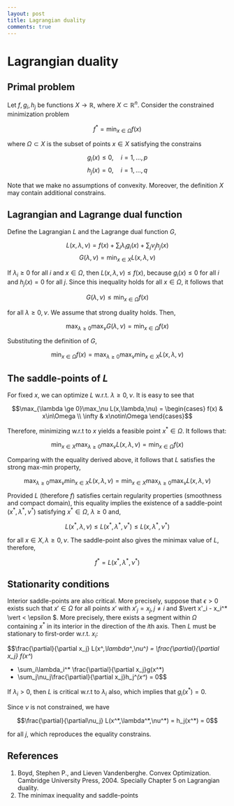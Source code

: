 ```yaml
---
layout: post
title: Lagrangian duality
comments: true
---
```

# Lagrangian duality

## Primal problem

Let $f,g_i,h_j$ be functions $X\rightarrow\mathbb R$, where $X\subset\mathbb R^n$. Consider the constrained minimization problem

$$ f^* = \min_{x\in\Omega} f(x) $$

where $\Omega\subset X$ is the subset of points $x\in X$ satisfying the constrains

$$g_i(x)\le0,\quad i=1,\dots,p$$
$$h_j(x)=0,  \quad i=1,\dots,q$$

Note that we make no assumptions of convexity. Moreover, the definition $X$ may contain additional constrains.

## Lagrangian and Lagrange dual function

Define the Lagrangian $L$ and the Lagrange dual function $G$,

$$L(x,\lambda,\nu) = f(x) + \sum_i\lambda_i g_i(x) + \sum_j\nu_jh_j(x)$$
$$G(\lambda,\nu) = \min_{x\in X} L(x,\lambda,\nu)$$

If $\lambda_i\ge0$ for all $i$ and $x\in\Omega$, then $L(x,\lambda,\nu)\le f(x)$, because $g_i(x)\le0$ for all $i$ and $h_j(x)=0$ for all $j$. Since this inequality holds for all $x\in\Omega$, it follows that

$$G(\lambda,\nu) \le \min_{x\in\Omega} f(x)$$

for all $\lambda\ge0,\nu$. We assume that strong duality holds. Then,

$$\max_{\lambda\ge0}\max_\nu G(\lambda,\nu) = \min_{x\in\Omega}f(x)$$

Substituting the definition of $G$,

$$\min_{x\in\Omega}f(x) = \max_{\lambda\ge0}\max_\nu\min_{x\in X}L(x,\lambda,\nu)$$

## The saddle-points of $L$

For fixed $x$, we can optimize $L$ w.r.t. $\lambda\ge0,\nu$. It is easy to see that

$$\max_{\lambda \ge 0}\max_\nu L(x,\lambda,\nu) =
\begin{cases}
  f(x)      & x\in\Omega \\
  \infty    & x\notin\Omega
\end{cases}$$

Therefore, minimizing w.r.t to $x$ yields a feasible point $x^*\in\Omega$. It follows that:

$$\min_{x\in X}\max_{\lambda\ge0}\max_\nu L(x,\lambda,\nu) = \min_{x\in\Omega}f(x)$$

Comparing with the equality derived above, it follows that $L$ satisfies the strong max-min property,

$$\max_{\lambda\ge0}\max_\nu\min_{x\in X}L(x,\lambda,\nu)
= \min_{x\in X}\max_{\lambda\ge0}\max_\nu L(x,\lambda,\nu)$$

Provided $L$ (therefore $f$) satisfies certain regularity properties (smoothness and compact domain), this equality implies the existence of a saddle-point $(x^*, \lambda^*, \nu^*)$ satisfying
$x^* \in \Omega$, $\lambda\ge0$
and,

$$L(x^*,\lambda,\nu) \le L(x^*,\lambda^*,\nu^*) \le L(x,\lambda^*,\nu^*)$$

for all $x\in X,\lambda\ge0,\nu$. The saddle-point also gives the minimax value of $L$, therefore,

$$f^* = L(x^*,\lambda^*,\nu^*)$$

## Stationarity conditions

Interior saddle-points are also critical. More precisely, suppose that $\epsilon>0$ exists such that $x'\in\Omega$ for all points $x'$ with $x'_j=x_j,j\ne i$ and $\vert x'_i - x_i^* \vert < \epsilon $. More precisely, there exists a segment within $\Omega$ containing $x^*$ in its interior in the direction of the $i$th axis. Then $L$ must be stationary to first-order w.r.t. $x_i$:

$$\frac{\partial}{\partial x_j} L(x^*,\lambda^*,\nu^*)
= \frac{\partial}{\partial x_j} f(x^*)
+ \sum_i\lambda_i^* \frac{\partial}{\partial x_j}g(x^*)
+ \sum_j\nu_j\frac{\partial}{\partial x_j}h_j^*(x^*) = 0$$

If $\lambda_i>0$, then $L$ is critical w.r.t to $\lambda_i$ also, which implies that $g_i(x^*)=0$.

Since $\nu$ is not constrained, we have

$$\frac{\partial}{\partial\nu_j} L(x^*,\lambda^*,\nu^*) = h_j(x^*) = 0$$

for all $j$, which reproduces the equality constrains.

## References

1. Boyd, Stephen P., and Lieven Vandenberghe. Convex Optimization. Cambridge University Press, 2004. Specially Chapter 5 on Lagrangian duality.
2. The minimax inequality and saddle-points